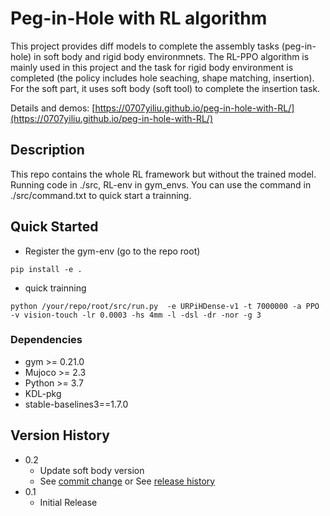 # Peg-in-Hole with RL algorithm

This project provides diff models to complete the assembly tasks (peg-in-hole) in soft body and rigid body environmnets. The RL-PPO algorithm is mainly used in this project and the task for rigid body environment is completed (the policy includes hole seaching, shape matching, insertion). For the soft part, it uses soft body (soft tool) to complete the insertion task.

Details and demos: [https://0707yiliu.github.io/peg-in-hole-with-RL/](https://0707yiliu.github.io/peg-in-hole-with-RL/)

## Description

This repo contains the whole RL framework but without the trained model. Running code in ./src, RL-env in gym_envs. You can use the command in ./src/command.txt to quick start a trainning.

## Quick Started
* Register the gym-env (go to the repo root)
```
pip install -e .
```
* quick trainning
```
python /your/repo/root/src/run.py  -e URPiHDense-v1 -t 7000000 -a PPO -v vision-touch -lr 0.0003 -hs 4mm -l -dsl -dr -nor -g 3
```

### Dependencies

* gym >= 0.21.0
* Mujoco >= 2.3
* Python >= 3.7
* KDL-pkg
* stable-baselines3==1.7.0

<!-- # Rigid body assembly

This sub-work build up the env with triangle obj and hole, the PPO-algorithm is used to train the model with different gaps (we used the gap proportion the redefine the gap between obj & hole finally).

Performance:[https://www.youtube.com/watch?v=1npPWYU3B6g](https://www.youtube.com/watch?v=1npPWYU3B6g)

# Soft body insertion

TODO -->

<!-- 
### Executing program

* How to run the program
* Step-by-step bullets
```
code blocks for commands
``` -->

<!-- ## Help

Any advise for common problems or issues.
```
command to run if program contains helper info
``` -->

<!-- ## Authors

Contributors names and contact info

ex. Dominique Pizzie  
ex. [@DomPizzie](https://twitter.com/dompizzie) -->

## Version History

* 0.2
    * Update soft body version
    * See [commit change]() or See [release history]()
* 0.1
    * Initial Release

<!-- ## License

Distributed under the MIT License. -->
